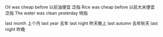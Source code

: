 Oil was cheap before 以前油便宜 泛指
Rice was cheap before 以前大米便宜 泛指
The water was clean yesterday 特指

last month 上个月
last year 去年
last night 昨天晚上
last autumn 去年秋天
last night 昨晚



